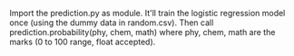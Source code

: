 Import the prediction.py as module. It'll train the logistic regression model once (using the dummy data in random.csv).
Then call prediction.probability(phy, chem, math) where phy, chem, math are the marks (0 to 100 range, float accepted).
